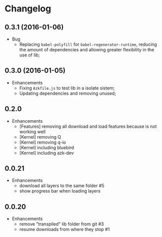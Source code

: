 # Changelog

## 0.3.1 (2016-01-06)

* Bug
  * Replacing `babel-polyfill` for `babel-regenerator-runtime`, reducing the amount of dependencies and allowing greater flexibility in the use of lib;

## 0.3.0 (2016-01-05)

* Enhancements
  * Fixing `Azkfile.js` to test lib in a isolate sistem;
  * Updating dependencies and removing unused;

## 0.2.0

* Enhancements
  * [Features] removing all download and load features because is not working well
  * [Kernel] removing Q
  * [Kernel] removing q-io
  * [Kernel] including bluebird
  * [Kernel] including azk-dev

## 0.0.21

* Enhancements
  * download all layers to the same folder #5
  * show progress bar when loading layers

## 0.0.20

* Enhancements
  * remove "transpiled" lib folder from git #3
  * resume downloads from where they stop #1
